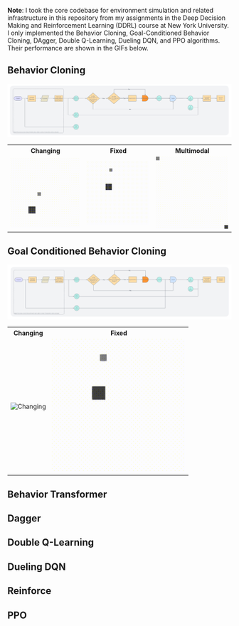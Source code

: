 **Note**: I took the core codebase for environment simulation and related infrastructure in this repository from my assignments in the Deep Decision Making and Reinforcement Learning (DDRL) course at New York University. I only implemented the Behavior Cloning, Goal-Conditioned Behavior Cloning, DAgger, Double Q-Learning, Dueling DQN, and PPO algorithms. Their performance are shown in the GIFs below.

## Behavior Cloning 

![Behavior Cloning](figures/behavior-cloning.png)

<table>
    <tr>
        <th>Changing</th>
        <th>Fixed</th>
        <th>Multimodal</th>
    </tr>
    <tr>
        <td align="center"><img src="./gifs/behavior-cloning/changing/changing.gif" alt="Changing" width="250"/></td>
        <td align="center"><img src="./gifs/behavior-cloning/fixed/fixed.gif" alt="Fixed" width="250"/></td>
        <td align="center"><img src="./gifs/behavior-cloning/multimodal/multimodal.gif" alt="Multimodal" width="250"/></td>
    </tr>
</table>

## Goal Conditioned Behavior Cloning

![Goal-Conditioned Behavior Cloning](figures/goal-conditioned-behavior-cloning.png)


<table>
    <tr>
        <th>Changing</th>
        <th>Fixed</th>
    </tr>
    <tr>
        <td align="center"><img src="./gifs/goal-conditioned-behavior-cloning/changing.gif" alt="Changing" width="300"/></td>
        <td align="center"><img src="./gifs/goal-conditioned-behavior-cloning/fixed/fixed.gif" alt="Fixed" width="300"/></td>
    </tr>
</table>

## Behavior Transformer 

## Dagger

## Double Q-Learning 

## Dueling DQN 

## Reinforce 

## PPO 



